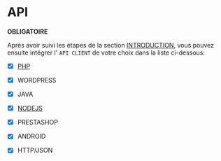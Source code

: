 # API

  **OBLIGATOIRE**

Après avoir suivi les étapes de la section [INTRODUCTION](./), vous pouvez ensuite intégrer l' `API CLIENT` de votre choix dans la liste ci-dessous:

* [x] [PHP](backend/php-server-sdk.md)
* [x] WORDPRESS
* [x] JAVA
* [x] [NODEJS](backend/nodejs-api-client.md)
* [x] PRESTASHOP
* [x] ANDROID
* [x] HTTP/JSON



